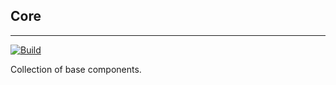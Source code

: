 ## Core 

---

[![Build](https://github.com/timow-gh/Core/actions/workflows/build.yml/badge.svg?branch=main)](https://github.com/timow-gh/Core/actions/workflows/build.yml)

Collection of base components.

 
